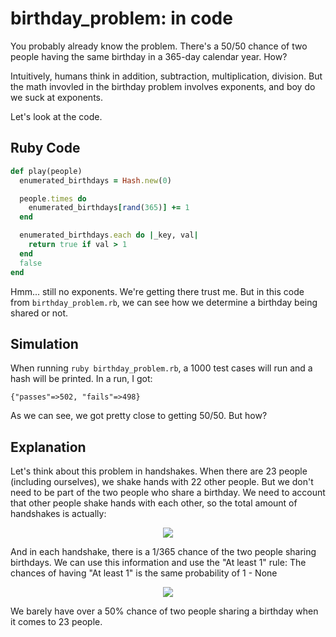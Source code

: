 # birthday_problem: in code

You probably already know the problem.
There's a 50/50 chance of two people having the same birthday in a 365-day calendar year.
How?

Intuitively, humans think in addition, subtraction, multiplication, division.
But the math invovled in the birthday problem involves exponents, and boy do we suck at exponents.

Let's look at the code.

## Ruby Code

```ruby
def play(people)
  enumerated_birthdays = Hash.new(0)

  people.times do
    enumerated_birthdays[rand(365)] += 1
  end

  enumerated_birthdays.each do |_key, val|
    return true if val > 1
  end
  false
end
```

Hmm... still no exponents. We're getting there trust me.
But in this code from `birthday_problem.rb`, we can see how we determine a birthday being shared or not.

## Simulation

When running `ruby birthday_problem.rb`, a 1000 test cases will run and a hash will be printed. In a run, I got:

`{"passes"=>502, "fails"=>498}`

As we can see, we got pretty close to getting 50/50. But how?

## Explanation

Let's think about this problem in handshakes.
When there are 23 people (including ourselves), we shake hands with 22 other people.
But we don't need to be part of the two people who share a birthday.
We need to account that other people shake hands with each other,
so the total amount of handshakes is actually:

<p align="center">
  <img src="https://user-images.githubusercontent.com/18503982/80858114-cfb5ea00-8c1c-11ea-9e88-08f22bd405ca.gif">
</p>

And in each handshake, there is a 1/365 chance of the two people sharing birthdays.
We can use this information and use the "At least 1" rule:
The chances of having "At least 1" is the same probability of 1 - None

<p align="center">
  <img src="https://user-images.githubusercontent.com/18503982/80858627-1a853100-8c20-11ea-8e16-bd24590575b6.gif">
</p>

We barely have over a 50% chance of two people sharing a birthday when it comes to 23 people.
